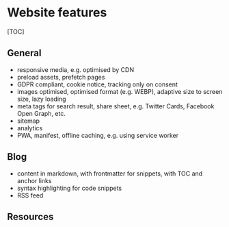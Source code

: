 # Website features

[TOC]



## General

- responsive media, e.g. optimised by CDN
- preload assets, prefetch pages
- GDPR compliant, cookie notice, tracking only on consent
- images optimised, optimised format (e.g. WEBP), adaptive size to screen size, lazy loading
- meta tags for search result, share sheet, e.g. Twitter Cards, Facebook Open Graph, etc.
- sitemap
- analytics
- PWA, manifest, offline caching, e.g. using service worker



## Blog

- content in markdown, with frontmatter for snippets, with TOC and anchor links
- syntax highlighting for code snippets
- RSS feed



## Resources